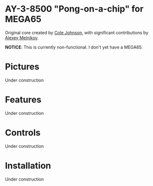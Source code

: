 # AY-3-8500 "Pong-on-a-chip" for MEGA65
Original core created by [Cole Johnson](https://github.com/TheProgrammerIncarnate), with significant contributions by [Alexey Melnikov](https://github.com/sorgelig).

**NOTICE**: This is currently non-functional. I don't yet have a MEGA65.

# Pictures
Under construction

# Features
Under construction

# Controls
Under construction

# Installation
Under construction


